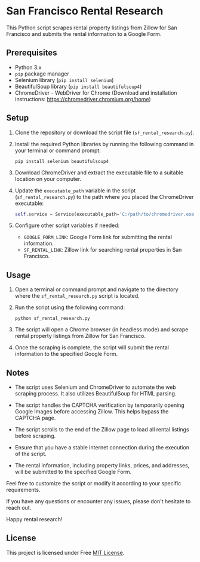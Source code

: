 
# San Francisco Rental Research

This Python script scrapes rental property listings from Zillow for San Francisco and submits the rental information to a Google Form.

## Prerequisites

- Python 3.x
- `pip` package manager
- Selenium library (`pip install selenium`)
- BeautifulSoup library (`pip install beautifulsoup4`)
- ChromeDriver - WebDriver for Chrome (Download and installation instructions: https://chromedriver.chromium.org/home)

## Setup

1. Clone the repository or download the script file (`sf_rental_research.py`).

2. Install the required Python libraries by running the following command in your terminal or command prompt:

   ```
   pip install selenium beautifulsoup4
   ```

3. Download ChromeDriver and extract the executable file to a suitable location on your computer.

4. Update the `executable_path` variable in the script (`sf_rental_research.py`) to the path where you placed the ChromeDriver executable:

   ```python
   self.service = Service(executable_path='C:/path/to/chromedriver.exe', chrome_options=chrome_options)
   ```

5. Configure other script variables if needed:
   - `GOOGLE_FORM_LINK`: Google Form link for submitting the rental information.
   - `SF_RENTAL_LINK`: Zillow link for searching rental properties in San Francisco.

## Usage

1. Open a terminal or command prompt and navigate to the directory where the `sf_rental_research.py` script is located.

2. Run the script using the following command:

   ```
   python sf_rental_research.py
   ```

3. The script will open a Chrome browser (in headless mode) and scrape rental property listings from Zillow for San Francisco.

4. Once the scraping is complete, the script will submit the rental information to the specified Google Form.

## Notes

- The script uses Selenium and ChromeDriver to automate the web scraping process. It also utilizes BeautifulSoup for HTML parsing.

- The script handles the CAPTCHA verification by temporarily opening Google Images before accessing Zillow. This helps bypass the CAPTCHA page.

- The script scrolls to the end of the Zillow page to load all rental listings before scraping.

- Ensure that you have a stable internet connection during the execution of the script.

- The rental information, including property links, prices, and addresses, will be submitted to the specified Google Form.

Feel free to customize the script or modify it according to your specific requirements.

If you have any questions or encounter any issues, please don't hesitate to reach out.

Happy rental research!

## License

This project is licensed under Free [MIT License](LICENSE).